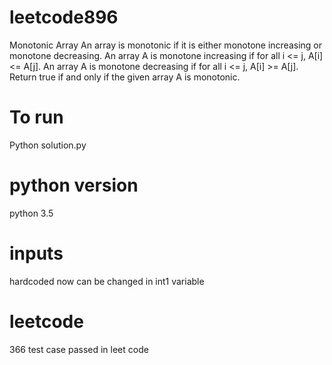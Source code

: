 # leetcode896
Monotonic Array An array is monotonic if it is either monotone increasing or monotone decreasing.  An array A is monotone increasing if for all i &lt;= j, A[i] &lt;= A[j].  An array A is monotone decreasing if for all i &lt;= j, A[i] >= A[j].  Return true if and only if the given array A is monotonic.
# To run
Python solution.py
# python version
python 3.5
# inputs
hardcoded now can be changed in int1 variable
# leetcode
366 test case passed in leet code